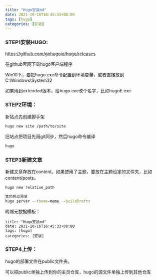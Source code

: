 ```yaml
---
title: "Hugo安装md"
date: 2021-10-16T16:45:33+08:00
tags: [hugo]
categories: [安装]
---
```


### STEP1安装HUGO:

https://github.com/gohugoio/hugo/releases

在github官网下载hugo客户端程序

Win10下，要把hugo.exe命令配置到环境变量，或者直接放到C:\Windows\System32

如果用到extended版本，给hugo.exe改个名字，比如hugoE.exe

### STEP2环境：

新站点先创建脚手架

```bash
hugo new site /path/to/site
```

旧站点把项目先用git同步，然后hugo命令编译

```bash
hugo
```

### STEP3新建文章

新建文章存放在content。如果使用了主题，要放在主题设定的文件夹，比如content/posts。

```bash
hugo new relative_path

本地启动预览
hugo server --theme=meme --buildDrafts
```

附赠元数据模板：

```
title: "Hugo安装md"
date: 2021-10-16T16:45:33+08:00
tags: [hugo]
categories: [安装]
```

### STEP4上传：

hugo的部署文件在public文件夹。

可以把public单独上传到你的主页仓库，hugo的源文件单独上传到其他仓库
